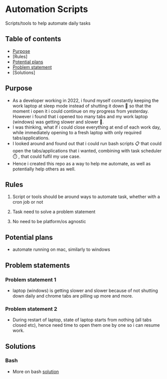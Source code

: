 # Automation Scripts

Scripts/tools to help automate daily tasks

## Table of contents

- [Purpose](#purpose)
- [Rules]
- [Potential plans](#potential-plans)
- [Problem statement](#problem-statements)
- [Solutions]

## Purpose

- As a developer working in 2022, i found myself constantly keeping the work laptop at sleep mode instead of shutting it down :zombie: so that the moment i open it i could continue on my progress from yesterday. However i found that i opened too many tabs and my work laptop (windows) was getting slower and slower :snail:.
- I was thinking, what if i could close everything at end of each work day, while immediately opening to a fresh laptop with only required tabs/applications.
- I looked around and found out that i could run bash scripts :clipboard: that could open the tabs/applications that i wanted, combining with task scheduler :stopwatch: , that could fulfil my use case.
- Hence i created this repo as a way to help me automate, as well as potentially help others as well.

## Rules

1) Script or tools should be around ways to automate task, whether with a cron job or not

2) Task need to solve a problem statement

3) No need to be platform/os agnostic

## Potential plans

- automate running on mac, similarly to windows

## Problem statements

### Problem statement 1

- laptop (windows) is getting slower and slower because of not shutting down daily and chrome tabs are pilling up more and more.

### Problem statement 2

- During restart of laptop, state of laptop starts from nothing (all tabs closed etc), hence need time to open them one by one so i can resume work.

## Solutions

### Bash

- More on bash [solution](./bash/README.md)
